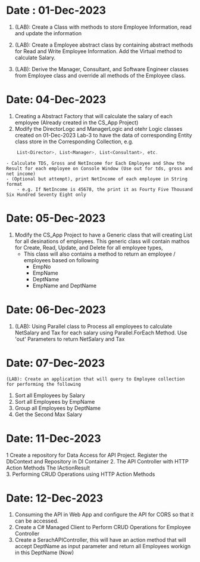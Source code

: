 # Date : 01-Dec-2023

1. (LAB): Create a Class with methods to store Employee Information, read and update the information

2.	(LAB): Create a Employee abstract class by containing abstract methods for Read and Write Employee Information. Add the Virtual method to calculate Salary.
3.	(LAB): Derive the Manager, Consultant, and Software Engineer classes from Employee class and override all methods of the Employee class.


# Date: 04-Dec-2023

1. Creating a Abstract Factory that will calculate the salary of each employee (Already created in the CS_App Project)
2. Modify the DirectorLogc and ManagerLogic and otehr Logic classes created on 01-Dec-2023 Lab-3 to have the data of corresponding Entity class store in the Corresponding Collection, e.g.
````csharp
	List<Director>, List<Manager>, List<Consultant>, etc.
````

	- Calculate TDS, Gross and NetIncome for Each Employee and Show the Result for each employee on Console Window (Use out for tds, gross and net income)
	- (Optional but attempt), print NetIncome of each employee in String format
		- e.g. If NetIncome is 45678, the print it as Fourty Five Thousand Six Hundred Seventy Eight only

# Date: 05-Dec-2023

1. Modify the CS_App Project to have a Generic class that will creating List for all desinations of employees. This generic class will contain mathos for Create, Read, Update, and Delete for all employee types,
	- This class will also contains a method   to return an employee / employees based on	following
		- EmpNo
		- EmpName
		- DeptName
		- EmpName and DeptName

# Date: 06-Dec-2023

1.	(LAB): Using Parallel class to Process all employees to calculate NetSalary and Tax for each salary using Parallel.ForEach Method. Use 'out' Parameters to return NetSalary and Tax  

# Date: 07-Dec-2023

 	(LAB): Create an application that will query to Employee collection for performing the following
1.	Sort all Employees by Salary
2.	Sort all Employees by EmpName
3.	Group all Employees by DeptName
4.	Get the Second Max Salary


# Date: 11-Dec-2023

1 Create a repository for Data Access for API Project. Register the DbContext and Repository in DI Container
2.	The API Controller  with HTTP Action Methods
	The IActionResult	 
3. Performing CRUD Operations using HTTP Action Methods

# Date: 12-Dec-2023

1. Consuming the API in Web App and configure the API for CORS so that it can be accessed.
2. Create a C# Managed Client to Perform CRUD Operations for Employee Controller 
3. Create a SerachAPIController, this will have an action method that will accept DeptName as input parameter and return all Employees workign in this DeptName  (Now)  
